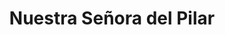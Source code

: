 ---
title: "Nuestra Señora del Pilar"
url: /majadahonda/nuestra-senora-del-pilar/
shop: Einkaufszentrum
---